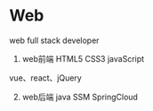 # Web
web full stack developer

1. web前端
HTML5
CSS3
javaScript

vue、react、jQuery

2. web后端
java
SSM
SpringCloud